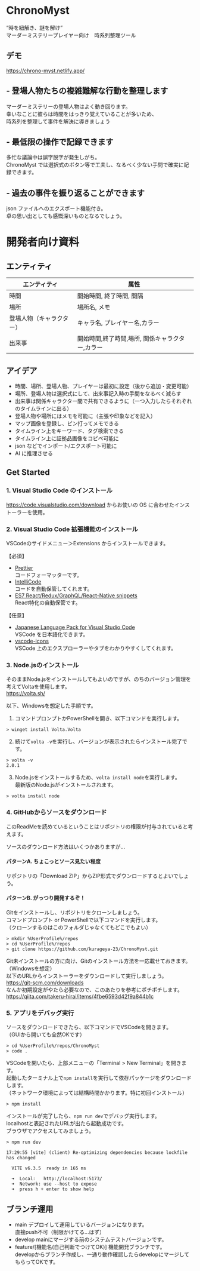 # ChronoMyst

“時を紐解き、謎を解け”  
マーダーミステリープレイヤー向け　時系列整理ツール

## デモ

https://chrono-myst.netlify.app/

## - 登場人物たちの複雑難解な行動を整理します

マーダーミステリーの登場人物はよく動き回ります。  
幸いなことに彼らは時間をはっきり覚えていることが多いため、  
時系列を整理して事件を解決に導きましょう

## - 最低限の操作で記録できます

多忙な議論中は誤字脱字が発生しがち。  
ChronoMyst では選択式のボタン等で工夫し、なるべく少ない手間で確実に記録できます。

## - 過去の事件を振り返ることができます

json ファイルへのエクスポート機能付き。  
卓の思い出としても感慨深いものとなるでしょう。

# 開発者向け資料

## エンティティ

| エンティティ             | 属性                                            |
| ------------------------ | ----------------------------------------------- |
| 時間                     | 開始時間, 終了時間, 間隔                        |
| 場所                     | 場所名, メモ                                    |
| 登場人物（キャラクター） | キャラ名, プレイヤー名,カラー                   |
| 出来事                   | 開始時間,終了時間,場所, 関係キャラクター,カラー |

## アイデア

- 時間、場所、登場人物、プレイヤーは最初に設定（後から追加・変更可能）
- 場所、登場人物は選択式にして、出来事記入時の手間をなるべく減らす
- 出来事は関係キャラクター間で共有できるように（一つ入力したらそれぞれのタイムラインに出る）
- 登場人物や場所にはメモを可能に（主張や印象などを記入）
- マップ画像を登録し、ピン打ってメモできる
- タイムライン上をキーワード、タグ検索できる
- タイムライン上に証拠品画像をコピペ可能に
- json などでインポート/エクスポート可能に
- AI に推理させる

## Get Started

### 1. Visual Studio Code のインストール

https://code.visualstudio.com/download からお使いの OS に合わせたインストーラーを使用。

### 2. Visual Studio Code 拡張機能のインストール

VSCodeのサイドメニュー＞Extensions からインストールできます。  

【必須】

- [Prettier](https://marketplace.visualstudio.com/items?itemName=esbenp.prettier-vscode)  
  コードフォーマッターです。  
- [IntelliCode](https://marketplace.visualstudio.com/items?itemName=VisualStudioExptTeam.vscodeintellicode)  
  コードを自動保管してくれます。  
- [ES7 React/Redux/GraphQL/React-Native snippets](https://marketplace.visualstudio.com/items?itemName=rodrigovallades.es7-react-js-snippets)  
  React特化の自動保管です。  

【任意】

- [Japanese Language Pack for Visual Studio Code](https://marketplace.visualstudio.com/items?itemName=MS-CEINTL.vscode-language-pack-ja)  
  VSCode を日本語化できます。
- [vscode-icons](https://marketplace.visualstudio.com/items?itemName=vscode-icons-team.vscode-icons)  
  VSCode 上のエクスプローラーやタブをわかりやすくしてくれます。

### 3. Node.jsのインストール

そのままNode.jsをインストールしてもよいのですが、のちのバージョン管理を考えてVoltaを使用します。  
https://volta.sh/

以下、Windowsを想定した手順です。  

1. コマンドプロンプトかPowerShellを開き、以下コマンドを実行します。  
```
> winget install Volta.Volta
```

2. 続けて`volta -v`を実行し、バージョンが表示されたらインストール完了です。  
```
> volta -v
2.0.1
```

3. Node.jsをインストールするため、`volta install node`を実行します。  
最新版のNode.jsがインストールされます。  
```
> volta install node
```

### 4. GitHubからソースをダウンロード

このReadMeを読めているということはリポジトリの権限が付与されていると考えます。

ソースのダウンロード方法はいくつかありますが...  
#### パターンA. ちょこっとソース見たい程度  
リポジトリの「Download ZIP」からZIP形式でダウンロードするとよいでしょう。  

#### パターンB. がっつり開発するぞ！  
Gitをインストールし、リポジトリをクローンしましょう。   
コマンドプロンプト or PowerShellで以下コマンドを実行します。  
（クローンするのはこのフォルダじゃなくてもどこでもよい） 
```
> mkdir %UserProfile%/repos
> cd %UserProfile%/repos
> git clone https://github.com/kurageya-23/ChronoMyst.git
```

Git未インストールの方に向け、Gitのインストール方法を一応載せておきます。  
（Windowsを想定）  
以下のURLからインストーラーをダウンロードして実行しましょう。    
https://git-scm.com/downloads  
なんか初期設定がやたら必要なので、このあたりを参考にポチポチします。  
https://qiita.com/takeru-hirai/items/4fbe6593d42f9a844b1c

### 5. アプリをデバッグ実行

ソースをダウンロードできたら、以下コマンドでVSCodeを開きます。  
（GUIから開いても全然OKです）
```
> cd %UserProfile%/repos/ChronoMyst
> code .
```

VSCodeを開いたら、上部メニューの「Terminal > New Terminal」を開きます。  
起動したターミナル上で`npm install`を実行して依存パッケージをダウンロードします。  
（ネットワーク環境によっては結構時間かかります。特に初回インストール）  
```
> npm install
```

インストールが完了したら、`npm run dev`でデバッグ実行します。  
localhostと表記されたURLが出たら起動成功です。  
ブラウザでアクセスしてみましょう。  
```
> npm run dev

17:29:55 [vite] (client) Re-optimizing dependencies because lockfile has changed

  VITE v6.3.5  ready in 165 ms

  ➜  Local:   http://localhost:5173/
  ➜  Network: use --host to expose
  ➜  press h + enter to show help
```

## ブランチ運用

- main
デプロイして運用しているバージョンになります。  
直接push不可（制限かけてる...はず）  
- develop
mainにマージする前のシステムテストバージョンです。  
- feature/[機能名(自己判断でつけてOK)]
機能開発ブランチです。  
developからブランチ作成し、一通り動作確認したらdevelopにマージしてもらってOKです。  